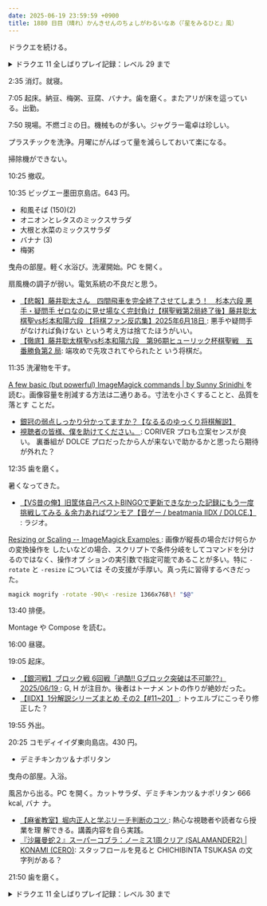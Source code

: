 ```yaml
---
date: 2025-06-19 23:59:59 +0900
title: 1880 日目（晴れ）かんきせんのちょしがわるいなあ（『星をみるひと』風）
---
```


ドラクエを続ける。

<details><summary>ドラクエ 11 全しばりプレイ記録：レベル 29 まで</summary>
<p>ロウとマルティナのレベルを少し上げてからソルティコへ戻る。
ユグノア周辺は雨が降っているとメタルスライムが現れることがある。
けっこう早くからお目見えする魔物だが、運良く倒せれば経験値が入る。一閃突きだ。</p>

<p>ソルティコではバニーガールの依頼をこなす。
防具不可しばりがあるが、そうび画面からバニーガール姿に変えることは可能だ。</p>

<p>カジノのらいじんのヤリを 75000 コイン稼いで入手するかどうか検討する。
後で誰かから盗めるのを知っているから悩む。保留。</p>

<p>ロウの装備をメダル景品のルーンスタッフに替える。打ち直す。宝珠が枯れる。</p>

<p>水門を抜けて人魚の話を聞く。ここから寄り道モード。</p>

<ul>
  <li>最寄りの島で獣を狩って経験値を稼げそうだ。</li>
  <li>その北東にある島の鳥はかなり強いので危ない。落ちているものだけ拾って後回し。</li>
  <li>クレイモラン周辺の海上は魔物がべらぼうに強い。ラッコアーミー三頭でもう怪しい。</li>
</ul>

<p>ナギムナー村に到着する前に寄り道可能なところは全て訪れておきたい。</p>
</details>

2:35 消灯。就寝。

7:05 起床。納豆、梅粥、豆腐、バナナ。歯を磨く。またアリが床を這っている。出勤。

7:50 現場。不燃ゴミの日。機械ものが多い。ジャグラー電卓は珍しい。

プラスチックを洗浄。月曜にがんばって量を減らしておいて楽になる。

掃除機ができない。

10:25 撤収。

10:35 ビッグエー墨田京島店。643 円。

* 和風そば (150)(2)
* オニオンとレタスのミックスサラダ
* 大根と水菜のミックスサラダ
* バナナ (3)
* 梅粥

曳舟の部屋。軽く水浴び。洗濯開始。PC を開く。

扇風機の調子が弱い。電気系統の不良だと思う。

* [【悲報】藤井聡太さん　四間飛車を完全終了させてしまう！　杉本六段 悪手・疑問手
  ゼロなのに見せ場なく完封負け【棋聖戦第2局終了後】藤井聡太棋聖vs杉本和陽六段
  【将棋ファン反応集】2025年6月18日
  ](https://www.youtube.com/watch?v=Xw-jdYxrkkc): 悪手や疑問手がなければ負けない
  という考え方は捨てたほうがいい。
* [【徹底】藤井聡太棋聖vs杉本和陽六段　第96期ヒューリック杯棋聖戦　五番勝負第2
  局](https://www.youtube.com/watch?v=uS4NLd682qg): 端攻めで先攻されてやられたと
  いう将棋だ。

11:35 洗濯物を干す。

[A few basic (but powerful) ImageMagick commands | by Sunny Srinidhi
](https://contactsunny.medium.com/a-few-basic-but-powerful-imagemagick-commands-b5809b0a1076)
を読む。画像容量を削減する方法は二通りある。寸法を小さくすることと、品質を落とす
ことだ。

* [銀冠の弱点しっかり分かってますか？【なるるのゆっくり将棋解説】
  ](https://www.youtube.com/watch?v=6UkaDnk-TJw)
* [視聴者の皆様、僕を助けてください。
  ](https://www.youtube.com/watch?v=7MggQ-1-pmI): CORIVER プロも立案センスが良い。
  裏番組が DOLCE プロだったから人が来ないで助かるかと思ったら期待が外れた？

12:35 歯を磨く。

暑くなってきた。

* [【VS昔の俺】旧筐体自己ベストBINGOで更新できなかった記録にもう一度挑戦してみる
  ＆余力あればワンモア【音ゲー / beatmania IIDX / DOLCE.】
  ](https://www.youtube.com/watch?v=J6gh1cslI04): ラジオ。

[Resizing or Scaling -- ImageMagick Examples
](https://usage.imagemagick.org/resize/): 画像が縦長の場合だけ何らかの変換操作を
したいなどの場合、スクリプトで条件分岐をしてコマンドを分けるのではなく、操作オプ
ションの実引数で指定可能であることが多い。特に `-rotate` と `-resize` については
その支援が手厚い。真っ先に習得するべきだった。

```bash
magick mogrify -rotate -90\< -resize 1366x768\! "$@"
```

13:40 排便。

Montage や Compose を読む。

16:00 昼寝。

19:05 起床。

* [【銀河戦】ブロック戦 6回戦「過酷!! Gブロック突破は不可能??」2025/06/19
  ](https://www.youtube.com/watch?v=IjH_t3eDU_w): G, H が注目か。後者はトーナメ
  ントの作りが絶妙だった。
* [【IIDX】1分解説シリーズまとめ その2【#11~20】
  ](https://www.youtube.com/watch?v=hmjCMg6fARM): トゥエルブにこっそり修正した？

19:55 外出。

20:25 コモディイイダ東向島店。430 円。

* デミチキンカツ＆ナポリタン

曳舟の部屋。入浴。

風呂から出る。PC を開く。カットサラダ、デミチキンカツ＆ナポリタン 666 kcal, バナ
ナ。

* [【麻雀教室】堀内正人と学ぶリーチ判断のコツ
  ](https://www.youtube.com/watch?v=bczIodbg4g8): 熱心な視聴者や読者なら授業を理
  解できる。講義内容を自ら実践。
* [『沙羅曼蛇２』スーパーコブラ：ノーミス1周クリア (SALAMANDER2) | KONAMI
  (CERO)](https://www.youtube.com/watch?v=0fh9U1vA7nY): スタッフロールを見ると
  CHICHIBINTA TSUKASA の文字列がある？

21:50 歯を磨く。

<details><summary>ドラクエ 11 全しばりプレイ記録：レベル 30 まで</summary>
<p>無理をしてベロニカ＆セーニャの故郷まで行ってみる。途中の雪原地帯の素材やら宝箱を開けるだけ開ける。
こおりの杖＋３を作る。ベロニカが装備。こおりのブーメランはどうしようか。</p>

<p>タマゴ型の魔物を倒すのがキツいがなんとか聖地ラムダに到着。同様に開けるだけ開ける。
ここからはオーブをコンプリートしないと進めないので寄り道に戻る。
ところで、これをやってしまうとなかまコマンドの応答が固定化される？</p>

<p>パデキアの洞窟で経験値稼ぎというのが効率が良さそうだ。
比較的容易に勝てる。奥のボス戦は例によって後回しする。
主人公はレベル 30 に到達。やはりマルティナの火力を上げたい。</p>

<p>名もなき島で地図情報を埋める。トロル二頭がまだキツい。サイクロプス一頭のほうが与し易い。</p>

<p>ナギムナー村に到着。この辺でいったん休憩。</p>
</details>
